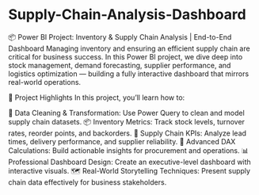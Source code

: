 # Supply-Chain-Analysis-Dashboard
📦 Power BI Project: Inventory & Supply Chain Analysis | End-to-End Dashboard
Managing inventory and ensuring an efficient supply chain are critical for business success. In this Power BI project, we dive deep into stock management, demand forecasting, supplier performance, and logistics optimization — building a fully interactive dashboard that mirrors real-world operations.

🚀 Project Highlights
In this project, you’ll learn how to:

🧹 Data Cleaning & Transformation: Use Power Query to clean and model supply chain datasets.
📦 Inventory Metrics: Track stock levels, turnover rates, reorder points, and backorders.
🚚 Supply Chain KPIs: Analyze lead times, delivery performance, and supplier reliability.
🔢 Advanced DAX Calculations: Build actionable insights for procurement and operations.
📊 Professional Dashboard Design: Create an executive-level dashboard with interactive visuals.
🗺️ Real-World Storytelling Techniques: Present supply chain data effectively for business stakeholders.
